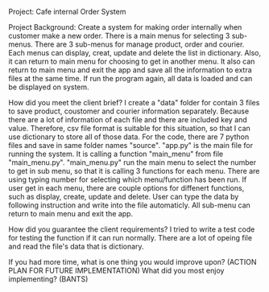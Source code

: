 Project:
Cafe internal Order System

Project Background:
Create a system for making order internally when customer make a new order.
There is a main menus for selecting 3 sub-menus.
There are 3 sub-menus for manage product, order and courier.
Each menus can display, creat, update and delete the list in dictionary. 
Also, it can return to main menu for choosing to get in another menu.
It also can return to main menu and exit the app and save all the information to extra files at the same time.
If run the program again, all data is loaded and can be displayed on system.


How did you meet the client brief?
I create a "data" folder for contain 3 files to save product, coustomer and courier information separately.
Because there are a lot of information of each file and there are included key and value.
Therefore, csv file format is suitable for this situation, so that I can use dictionary to store all of those data.
For the code, there are 7 python files and save in same folder names "source".
"app.py" is the main file for running the system. It is calling a function "main_menu" from file "main_menu.py".
"main_menu.py" run the main menu to select the number to get in sub menu, so that it is calling 3 functions for each menu.
There are using typing number for selecting which menu/function has been run.
If user get in each menu, there are couple options for diffenert functions, such as display, create, update and delete.
User can type the data by following instruction and write into the file automaticly.
All sub-menu can return to main menu and exit the app.

How did you guarantee the client requirements?
I tried to write a test code for testing the function if it can run normally.
There are a lot of opeing file and read the file's data that is dictionary.


If you had more time, what is one thing you would improve upon? (ACTION PLAN FOR FUTURE IMPLEMENTATION)
What did you most enjoy implementing? (BANTS)

